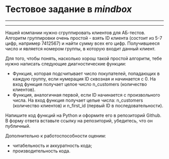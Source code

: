 # Тестовое задание в *mindbox*
___
___

Нашей компании нужно сгруппировать клиентов для АБ-тестов.
Алгоритм группировки очень простой - взять ID клиента
(состоит из 5-7 цифр, например 7412567) и найти сумму
всех его цифр. Получившееся число и является номером
группы, в которую входит данный клиент.

Для того, чтобы понять, насколько хорош такой простой
алгоритм, тебе нужно написать следующие диагностические
функции:

- Функция, которая подсчитывает число покупателей, попадающих в каждую группу, если нумерация ID сквозная и начинается с 0. На вход функция получает целое число n_customers (количество клиентов).
- Функция, аналогичная первой, если ID начинается с произвольного числа. На вход функция получает целые числа: n_customers (количество клиентов) и n_first_id (первый ID в последовательности).

Напишите код функций на Python и оформите его в репозиторий Github. В форму ответа вставьте ссылку на репозиторий, убедитесь, что он публичный.

Дополнительно к работоспособности оценим:

- читабельность и аккуратность кода;
- производительность кода.